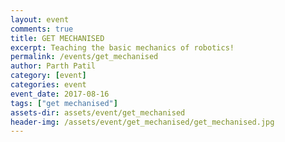 ```yaml
---
layout: event
comments: true
title: GET MECHANISED
excerpt: Teaching the basic mechanics of robotics!
permalink: /events/get_mechanised
author: Parth Patil
category: [event]
categories: event
event_date: 2017-08-16
tags: ["get mechanised"]
assets-dir: assets/event/get_mechanised
header-img: /assets/event/get_mechanised/get_mechanised.jpg
---
```

